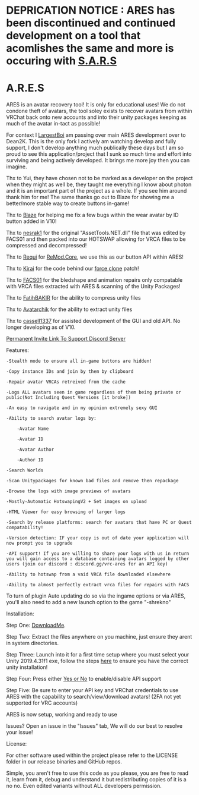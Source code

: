 # DEPRICATION NOTICE : ARES has been discontinued and continued development on a tool that acomlishes the same and more is occuring with [S.A.R.S](https://github.com/Dean2k/S.A.R.S)

# A.R.E.S

ARES is an avatar recovery tool! It is only for educational uses! We do not condone theft of avatars, the tool soley exists to recover avatars from within VRChat back onto new accounts and into their unity packages keeping as much of the avatar in-tact as possible!

For context I [LargestBoi](https://github.com/LargestBoi) am passing over main ARES development over to Dean2K. This is the only fork I actively am watching develop and fully support, I don't develop anything much publically these days but I am so proud to see this application/project that I sunk so much time and effort into surviving and being actively developed. It brings me more joy then you can imagine.

Thx to Yui, they have chosen not to be marked as a developer on the project when they might as well be, they taught me everything I know about photon and it is an important part of the project as a whole. If you see him around thank him for me! The same thanks go out to Blaze for showing me a better/more stable way to create buttons in-game!

Thx to [Blaze](https://github.com/WTFBlaze) for helping me fix a few bugs within the wear avatar by ID button added in V10!

Thx to [nesrak1](https://github.com/nesrak1/AssetsTools.NET) for the original "AssetTools.NET.dll" file that was edited by FACS01 and then packed into our HOTSWAP allowing for VRCA files to be compressed and decompressed!

Thx to [Requi](https://github.com/RequiDev) for [ReMod.Core](https://github.com/RequiDev/ReMod.Core), we use this as our button API within ARES!

Thx to [Kirai](https://github.com/xKiraiChan) for the code behind our [force clone](https://github.com/Astrum-Project/AstralClone) patch!

Thx to [FACS01](https://github.com/FACS01-01/FACS_Utilities) for the bledshape and animation repairs only compatable with VRCA files extracted with ARES & scanning of the Unity Packages!

Thx to [FatihBAKIR](https://github.com/FatihBAKIR/UnityPacker) for the ability to compress unity files

Thx to [Avatarchik](https://github.com/Avatarchik/UnityPackageExtractor) for the ability to extract unity files

Thx to [cassell1337](https://github.com/cassell1337) for assisted development of the GUI and old API. No longer developing as of V10.

[Permanent Invite Link To Support Discord Server](https://discord.gg/AvatarRecovery)

Features:

    -Stealth mode to ensure all in-game buttons are hidden!

    -Copy instance IDs and join by them by clipboard

    -Repair avatar VRCAs retreived from the cache

	-Logs ALL avatars seen in game regardless of them being private or public(Not Including Quest Versions [it broke])
	
	-An easy to navigate and in my opinion extremely sexy GUI
	
	-Ability to search avatar logs by:
	
		-Avatar Name
		
		-Avatar ID
		
		-Avatar Author

		-Author ID

	-Search Worlds

	-Scan Unitypackages for known bad files and remove then repackage
	
	-Browse the logs with image previews of avatars
	
	-Mostly-Automatic HotswapingV2 + Set images on upload
	
	-HTML Viewer for easy browsing of larger logs

    -Search by release platforms: search for avatars that have PC or Quest compatability!
	
	-Version detection: IF your copy is out of date your application will now prompt you to upgrade

    -API support! If you are willing to share your logs with us in return you will gain access to a database containing avatars logged by other users (join our discord : discord.gg/vrc-ares for an API key)

    -Ability to hotswap from a vaid VRCA file downloaded elsewhere

    -Ability to almost perfectly extract vrca files for repairs with FACS
	
To turn of plugin Auto updating do so via the ingame options or via ARES, you'll also need to add a new launch option to the game "-shrekno"

Installation:
	
Step One: [DownloadMe](https://github.com/Dean2k/A.R.E.S/releases/latest/download/Release.zip).

Step Two: Extract the files anywhere on you machine, just ensure they arent in system directories.

Step Three: Launch into it for a first time setup where you must select your Unity 2019.4.31f1 exe, follow the steps [here](https://rentry.org/LargestGithubSupportUnityInst) to ensure you have the correct unity installation!

Step Four: Press either [Yes or No](https://i.imgur.com/I4OBNJk.png) to enable/disable API support 

Step Five: Be sure to enter your API key and VRChat credentials to use ARES with the capability to search/view/download avatars! (2FA not yet supported for VRC accounts)

ARES is now setup, working and ready to use

Issues? Open an issue in the "Issues" tab, We will do our best to resolve your issue!

License:

For other software used within the project please refer to the LICENSE folder in our release binaries and GitHub repos.

Simple, you aren't free to use this code as you please, you are free to read it, learn from it, debug and understand it but redistributing copies of it is a no no. Even edited variants without ALL developers permission.
